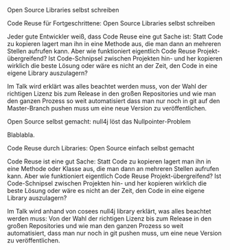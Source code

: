 Open Source Libraries selbst schreiben

Code Reuse für Fortgeschrittene: Open Source Libraries selbst schreiben

Jeder gute Entwickler weiß, dass Code Reuse eine gut Sache ist: Statt Code zu kopieren lagert man ihn in eine Methode aus, die man dann an mehreren Stellen aufrufen kann. Aber wie funktioniert eigentlich Code Reuse Projekt-übergreifend? Ist Code-Schnipsel zwischen Projekten hin- und her kopieren wirklich die beste Lösung oder wäre es nicht an der Zeit, den Code in eine eigene Library auszulagern?

Im Talk wird erklärt was alles beachtet werden muss, von der Wahl der richtigen Lizenz bis zum Release in den großen Repositories und wie man den ganzen Prozess so weit automatisiert dass man nur noch in git auf den Master-Branch pushen muss um eine neue Version zu veröffentlichen.







Open Source selbst gemacht: null4j löst das Nullpointer-Problem

Blablabla.


Code Reuse durch Libraries: Open Source einfach selbst gemacht

Code Reuse ist eine gut Sache: Statt Code zu kopieren lagert man ihn in eine Methode oder Klasse aus, die man dann an mehreren Stellen aufrufen kann. Aber wie funktioniert eigentlich Code Reuse Projekt-übergreifend? Ist Code-Schnipsel zwischen Projekten hin- und her kopieren wirklich die beste Lösung oder wäre es nicht an der Zeit, den Code in eine eigene Library auszulagern?

Im Talk wird anhand von cosees null4j library erklärt, was alles beachtet werden muss: Von der Wahl der richtigen Lizenz bis zum Release in den großen Repositories und wie man den ganzen Prozess so weit automatisiert, dass man nur noch in git pushen muss, um eine neue Version zu veröffentlichen.


